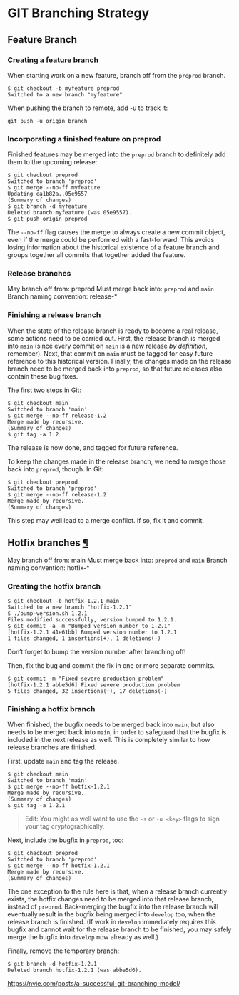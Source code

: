 # GIT Branching Strategy

## Feature Branch

### Creating a feature branch [](https://nvie.com/posts/a-successful-git-branching-model/#creating-a-feature-branch)

When starting work on a new feature, branch off from the `preprod` branch.

```
$ git checkout -b myfeature preprod
Switched to a new branch "myfeature"
```

When pushing the branch to remote, add -u to track it:

```
git push -u origin branch
```

### Incorporating a finished feature on preprod [](https://nvie.com/posts/a-successful-git-branching-model/#incorporating-a-finished-feature-on-develop)

Finished features may be merged into the `preprod` branch to definitely add them to the upcoming release:

```
$ git checkout preprod
Switched to branch 'preprod'
$ git merge --no-ff myfeature
Updating ea1b82a..05e9557
(Summary of changes)
$ git branch -d myfeature
Deleted branch myfeature (was 05e9557).
$ git push origin preprod
```

The `--no-ff` flag causes the merge to always create a new commit object, even if the merge could be performed with a fast-forward. This avoids losing information about the historical existence of a feature branch and groups together all commits that together added the feature.

### Release branches [](https://nvie.com/posts/a-successful-git-branching-model/#release-branches)

May branch off from: preprod
Must merge back into: `preprod` and `main`
Branch naming convention: release-\*

### Finishing a release branch [](https://nvie.com/posts/a-successful-git-branching-model/#finishing-a-release-branch)

When the state of the release branch is ready to become a real release, some actions need to be carried out. First, the release branch is merged into `main` (since every commit on `main` is a new release *by definition*, remember). Next, that commit on `main` must be tagged for easy future reference to this historical version. Finally, the changes made on the release branch need to be merged back into `preprod`, so that future releases also contain these bug fixes.

The first two steps in Git:

```
$ git checkout main
Switched to branch 'main'
$ git merge --no-ff release-1.2
Merge made by recursive.
(Summary of changes)
$ git tag -a 1.2
```

The release is now done, and tagged for future reference.

To keep the changes made in the release branch, we need to merge those back into `preprod`, though. In Git:

```
$ git checkout preprod
Switched to branch 'preprod'
$ git merge --no-ff release-1.2
Merge made by recursive.
(Summary of changes)
```

This step may well lead to a merge conflict. If so, fix it and commit.

## Hotfix branches [¶](https://nvie.com/posts/a-successful-git-branching-model/#hotfix-branches)

May branch off from: main
Must merge back into: `preprod` and `main`
Branch naming convention: hotfix-\*

### Creating the hotfix branch

```
$ git checkout -b hotfix-1.2.1 main
Switched to a new branch "hotfix-1.2.1"
$ ./bump-version.sh 1.2.1
Files modified successfully, version bumped to 1.2.1.
$ git commit -a -m "Bumped version number to 1.2.1"
[hotfix-1.2.1 41e61bb] Bumped version number to 1.2.1
1 files changed, 1 insertions(+), 1 deletions(-)
```

Don’t forget to bump the version number after branching off!

Then, fix the bug and commit the fix in one or more separate commits.

```
$ git commit -m "Fixed severe production problem"
[hotfix-1.2.1 abbe5d6] Fixed severe production problem
5 files changed, 32 insertions(+), 17 deletions(-)
```

### Finishing a hotfix branch [](https://nvie.com/posts/a-successful-git-branching-model/#finishing-a-hotfix-branch)

When finished, the bugfix needs to be merged back into `main`, but also needs to be merged back into `main`, in order to safeguard that the bugfix is included in the next release as well. This is completely similar to how release branches are finished.

First, update `main` and tag the release.

```
$ git checkout main
Switched to branch 'main'
$ git merge --no-ff hotfix-1.2.1
Merge made by recursive.
(Summary of changes)
$ git tag -a 1.2.1
```

> Edit: You might as well want to use the `-s` or `-u <key>` flags to sign your tag cryptographically.

Next, include the bugfix in `preprod`, too:

```
$ git checkout preprod
Switched to branch 'preprod'
$ git merge --no-ff hotfix-1.2.1
Merge made by recursive.
(Summary of changes)
```

The one exception to the rule here is that, when a release branch currently exists, the hotfix changes need to be merged into that release branch, instead of `preprod`. Back-merging the bugfix into the release branch will eventually result in the bugfix being merged into `develop` too, when the release branch is finished. (If work in `develop` immediately requires this bugfix and cannot wait for the release branch to be finished, you may safely merge the bugfix into `develop` now already as well.)

Finally, remove the temporary branch:

```
$ git branch -d hotfix-1.2.1
Deleted branch hotfix-1.2.1 (was abbe5d6).
```

https://nvie.com/posts/a-successful-git-branching-model/
